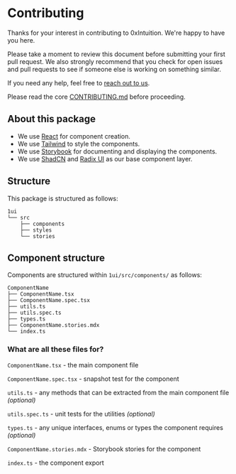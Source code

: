 # Contributing

Thanks for your interest in contributing to 0xIntuition. We're happy to have you here.

Please take a moment to review this document before submitting your first pull request. We also strongly recommend that you check for open issues and pull requests to see if someone else is working on something similar.

If you need any help, feel free to [reach out to us](https://docs.intuition.systems/learn-more/contact-us).

Please read the core [CONTRIBUTING.md](../../CONTRIBUTING.md) before proceeding.

## About this package

- We use [React](https://react.dev/) for component creation.
- We use [Tailwind](https://tailwindcss.com/) to style the components.
- We use [Storybook](https://storybook.js.org/) for documenting and displaying the components.
- We use [ShadCN](https://ui.shadcn.com/) and [Radix UI](https://www.radix-ui.com/) as our base component layer.

## Structure

This package is structured as follows:

```
1ui
└── src
    ├── components
    ├── styles
    └── stories
```

## Component structure

Components are structured within `1ui/src/components/` as follows:

```
ComponentName
├── ComponentName.tsx
├── ComponentName.spec.tsx
├── utils.ts
├── utils.spec.ts
├── types.ts
├── ComponentName.stories.mdx
└── index.ts
```

### What are all these files for?

`ComponentName.tsx` - the main component file

`ComponentName.spec.tsx` - snapshot test for the component

`utils.ts` - any methods that can be extracted from the main component file _(optional)_

`utils.spec.ts` - unit tests for the utilities _(optional)_

`types.ts` - any unique interfaces, enums or types the component requires _(optional)_

`ComponentName.stories.mdx` - Storybook stories for the component

`index.ts` - the component export
